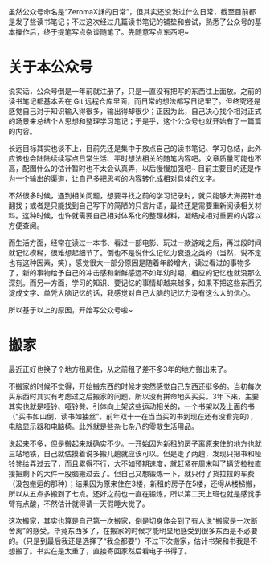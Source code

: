 虽然公众号命名是“ZeromaX訸的日常”，但其实还没发过什么日常，截至目前都是发了些读书笔记；不过这次经过几篇读书笔记的铺垫和尝试，熟悉了公众号的基本操作后，终于提笔写点杂谈随笔了。先随意写点东西吧~

# 关于本公众号

说实话，公众号倒是一年前就注册了，只是一直没有把写的东西往上面放。之前的读书笔记都基本丢在 Git 远程仓库里面，而日常的想法都写日记里了。但终究还是感觉自己对于知识输入得很多，输出得却很少；正因为此，自己决心找个相对正式的场景来总结个人思想和整理学习笔记；于是乎，这个公众号也就开始有了一篇篇的内容。

长远目标其实也谈不上，目前先还是集中于放点自己的读书笔记、学习总结，此外应该也会陆陆续续写点日常生活、平时想法相关的随笔内容吧。文章质量可能也不高，配图什么的估计暂时也不太会认真弄，以后慢慢加强吧~ 目前主要目的还是作为一个输出的渠道，让自己多把思考的内容转化成相对具体的文字。

不然很多时候，遇到相关问题，想要寻找之前的学习记录时，就只能够大海捞针地翻找；或者是只能找到自己写下的简陋的只言片语，最终还是需要重新阅读相关材料。这种时候，也许就需要自己相对体系化的整理材料，凝结成相对重要的内容以方便查阅。

而生活方面，经常在读过一本书、看过一部电影、玩过一款游戏之后，再过段时间就记忆模糊，很难想起细节了。倒也不是说什么记忆力衰退之类的（当然，说不定也有这种因素，笑），感觉很大一部分原因是随着年龄增大，读过看过的事物多了，新的事物给予自己的冲击感和新鲜感远不如年幼时期，相应的记忆也就没那么深刻。而另一方面，学习的知识、要记忆的事情却越来越多，如果不把这些东西沉淀成文字、单凭大脑记忆的话，我感觉对自己大脑的记忆力没有这么大的信心。

所以基于以上的原因，开始写公众号啦~

# 搬家

最近正好也换了个地方租房住，从之前租了差不多3年的地方搬出来了。

不搬家的时候不觉得，开始搬东西的时候才突然感觉自己东西还挺多的。当初每次买东西时其实有考虑过之后搬家的问题，所以没有拼命地买买买。3年下来，主要其实也就是哑铃、哑铃凳、引体向上架这些运动相关的，一个书架以及上面的书（“买书如山倒，读书如抽丝”，前年双十一在当当买的书到现在还有没看完的），电脑显示器和电脑椅。此外就是些杂七杂八的零散生活用品。

说起来不多，但是搬起来就确实不少。一开始因为新租的房子离原来住的地方也就三站地铁，自己就估摸着说多搬几趟就应该可以。但是走了两趟，发现只把书和哑铃凳给弄过去了，而且累得不行，大不如预期速度，就赶紧在周末叫了辆货拉拉直接把剩下的大件一股脑搬过去了。但自己又想锻炼一下，就只付了货拉拉的车费（没包搬运的那种）；结果因为原来住在3楼，新租的房子在5楼，还得从楼梯搬，所以从五点多搬到了七点。还好之前也一直在锻炼，所以第二天上班也就是感觉手臂有点酸，不然估计就得请一天假睡大觉了。

这次搬家，其实也算是自己第一次搬家，倒是切身体会到了有人说“搬家是一次断舍离”的感受。毕竟东西多了，在搬家的时候才能明显地感受到很多东西是不必要的。（只是到最后我还是选择了“我全都要”）不过下次搬家，估计书架和书我是不想搬了。书实在是太重了，直接寄回家然后看电子书得了。